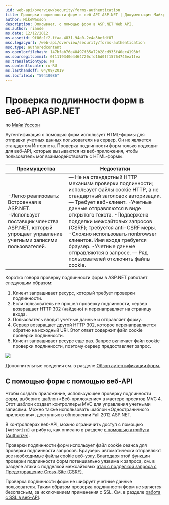 ```yaml
---
uid: web-api/overview/security/forms-authentication
title: Проверки подлинности форм в веб-API ASP.NET | Документация Майкрософт
author: MikeWasson
description: Описывает, с помощью форм в ASP.NET Web API.
ms.author: riande
ms.date: 12/12/2012
ms.assetid: 9f06c1f2-ffaa-4831-94a0-2e4a3befdf07
msc.legacyurl: /web-api/overview/security/forms-authentication
msc.type: authoredcontent
ms.openlocfilehash: 147bfab76e48497f35a72b28cd935f40ec4193bf
ms.sourcegitcommit: 0f1119340e4464720cfd16d0ff15764746ea1fea
ms.translationtype: MT
ms.contentlocale: ru-RU
ms.lasthandoff: 04/09/2019
ms.locfileid: "59410086"
---
```

# <a name="forms-authentication-in-aspnet-web-api"></a>Проверка подлинности форм в веб-API ASP.NET

по [Майк Уоссон](https://github.com/MikeWasson)

Аутентификация с помощью форм использует HTML-формы для отправки учетных данных пользователя на сервер. Он не является стандартом Интернета. Проверка подлинности форм только подходит для веб-API, которые вызываются из веб-приложения, чтобы пользователь мог взаимодействовать с HTML-формы.

| Преимущества | Недостатки |
| --- | --- |
| -Легко реализовать: Встроенная в ASP.NET. -Использует поставщик членства ASP.NET, который упрощает управление учетными записями пользователей. | — Не на стандартный HTTP механизм проверки подлинности; использует файлы cookie HTTP, а не стандартный заголовок авторизации. — Требует веб-клиент. -Учетные данные отправляются в виде открытого текста. -Подвержена подделки межсайтовых запросов (CSRF); требуется anti-CSRF меры. -Сложно использовать nonbrowser клиентов. Имя входа требуется браузер. -Учетные данные отправляются в запросе. — Ряд пользователей отключить файлы cookie. |

Коротко говоря проверку подлинности форм в ASP.NET работает следующим образом:

1. Клиент запрашивает ресурс, который требует проверки подлинности.
2. Если пользователь не прошел проверку подлинности, сервер возвращает HTTP 302 (найдено) и перенаправляет на страницу входа.
3. Пользователь вводит учетные данные и отправляет форму.
4. Сервер возвращает другой HTTP 302, которое перенаправляется обратно на исходный URI. Этот ответ содержит файл cookie проверки подлинности.
5. Клиент запрашивает ресурс еще раз. Запрос включает файл cookie проверки подлинности, поэтому сервер предоставляет запрос.

![](forms-authentication/_static/image1.png)

Дополнительные сведения см. в разделе [Обзор аутентификации форм.](../../../web-forms/overview/older-versions-security/introduction/an-overview-of-forms-authentication-cs.md)

## <a name="using-forms-authentication-with-web-api"></a>С помощью форм с помощью веб-API

Чтобы создать приложение, использующее проверку подлинности форм, выберите шаблон «Веб-приложение» в мастере проектов MVC 4. Этот шаблон создает контроллеры MVC для управления учетными записями. Можно также использовать шаблон «Одностраничного приложения», доступных в обновлении Fall 2012 ASP.NET.

В контроллерах веб-API, можно ограничить доступ с помощью `[Authorize]` атрибута, как описано в разделе [с помощью атрибута [Authorize]](authentication-and-authorization-in-aspnet-web-api.md#auth3).

Проверки подлинности форм использует файл cookie сеанса для проверки подлинности запросов. Браузеры автоматически отправляют все необходимые файлы cookie веб-узлу. Благодаря этой функции проверки подлинности форм потенциально уязвима к запроса, см. в разделе атаки с подделкой межсайтовых [атак с подделкой запроса с Предотвращение Cross-Site (CSRF)](preventing-cross-site-request-forgery-csrf-attacks.md).

Проверка подлинности форм не шифрует учетные данные пользователя. Таким образом проверка подлинности форм не является безопасным, за исключением применения с SSL. См. в разделе [работа с SSL в веб-API](working-with-ssl-in-web-api.md).
